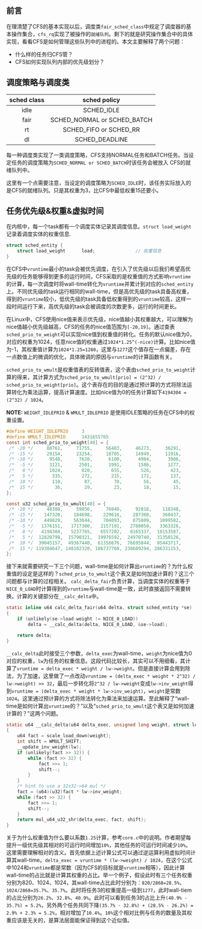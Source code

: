 <!-- CFS（二）CFS优先级 -->

## 前言

在理清楚了CFS的基本实现以后，调度类`fair_sched_class`中规定了调度器的基本操作集合，`cfs_rq`实现了被操作的`就绪队列`。剩下的就是研究操作集合中的具体实现，看看CFS是如何管理这些队列中的进程的。本文主要解释了两个问题：
- 什么样的任务归CFS管？
- CFS如何实现队列内部的优先级划分？

## 调度策略与调度类


| sched class |        sched policy         |
| :---------: | :-------------------------: |
|    idle     |         SCHED_IDLE          |
|    fair     | SCHED_NORMAL or SCHED_BATCH |
|     rt      |   SCHED_FIFO or SCHED_RR    |
|     dl      |       SCHED_DEADLINE        |

每一种调度类实现了一类调度策略，CFS支持NORMAL任务和BATCH任务。当设定任务的调度策略为`SCHED_NORMAL or SCHED_BATCH`时该任务会被放入
CFS的就绪队列中。

这里有一个点需要注意，当设定的调度策略为`SCHED_IDLE`时，该任务实际放入的是CFS的就绪队列。只是其权重为3，比CFS中最低权重15还要小。

## 任务优先级&权重&虚拟时间

在内核中，每一个task都有一个调度实体记录其调度信息。`struct load_weight`记录着调度实体的权重信息.

```c
struct sched_entity {
	struct load_weight		load;               // 权重信息
}
```

在CFS中`vruntime`最小的task会被优先调度，在引入了优先级以后我们希望高优先级的任务能够得到更多的运行时间，CFS采取的是权重值的方式影响`vruntime`的计算，每一次调度时将wall-time转化为`vruntime`并累计到对应的`sched_entity`上。不同优先级的task运行相同的wall-time，但是高优先级的task具备高权重，得到的`vruntime`较小，低优先级的task具备低权重得到的`vruntime`较高，这样一段时间运行下来，高优先级的task会被调度的次数更多，运行的时间更长。

在Linux中，CFS使用nice值来表示优先级，nice值越小其权重越大，可以理解为nice值越小优先级越高，CFS的任务的nice值范围为`[-20,19]`。通过查表`sched_prio_to_weight`可以实现nice值到权重值的转化。任务的默认nice值为0，对应的权重为1024，任意nice值的权重通过`1024*1.25^(-nice)`计算。比如nice值为-1，其权重值计算为`1024*1.25=1280`，这里与`1277`这个值存在一点偏差，存在一点数值上的微调的优化，具体微调的原因与`vruntime`的计算函数有关。

`sched_prio_to_wmult`是权重值表的反转值表，这个表由`sched_prio_to_weight`计算的得来，其计算方式为`sched_prio_to_wmult[prio] = (2^32) / sched_prio_to_weight[prio]`。这个表存在的目的是通过预计算的方式将除法运算转化为乘法运算，提高计算速度。比如nice值为0的任务计算如下`4194304 = (2^32) / 1024`。

**NOTE:** `WEIGHT_IDLEPRIO` & `WMULT_IDLEPRIO` 是使用IDLE策略的任务在CFS中的权重设置。

```c
#define WEIGHT_IDLEPRIO		3              
#define WMULT_IDLEPRIO		1431655765
const int sched_prio_to_weight[40] = {
 /* -20 */     88761,     71755,     56483,     46273,     36291,
 /* -15 */     29154,     23254,     18705,     14949,     11916,
 /* -10 */      9548,      7620,      6100,      4904,      3906,
 /*  -5 */      3121,      2501,      1991,      1586,      1277,
 /*   0 */      1024,       820,       655,       526,       423,
 /*   5 */       335,       272,       215,       172,       137,
 /*  10 */       110,        87,        70,        56,        45,
 /*  15 */        36,        29,        23,        18,        15,
};

const u32 sched_prio_to_wmult[40] = {
 /* -20 */     48388,     59856,     76040,     92818,    118348,
 /* -15 */    147320,    184698,    229616,    287308,    360437,
 /* -10 */    449829,    563644,    704093,    875809,   1099582,
 /*  -5 */   1376151,   1717300,   2157191,   2708050,   3363326,
 /*   0 */   4194304,   5237765,   6557202,   8165337,  10153587,
 /*   5 */  12820798,  15790321,  19976592,  24970740,  31350126,
 /*  10 */  39045157,  49367440,  61356676,  76695844,  95443717,
 /*  15 */ 119304647, 148102320, 186737708, 238609294, 286331153,
};
```

接下来就需要研究一下三个问题，wall-time是如何计算出`vruntime`的？为什么权重值的设定是这样的？`sched_prio_to_wmult`这个表又是如何加速计算的？这三个问题都与计算的过程相关。
`calc_delta_fair`负责计算，当调度实体的权重等于`NICE_0_LOAD`时计算得到的`vruntime`与wall-time是一致，此时直接返回不需要转换。计算的关键部分在`__calc_delta`中。
```c
static inline u64 calc_delta_fair(u64 delta, struct sched_entity *se)
{
	if (unlikely(se->load.weight != NICE_0_LOAD))
		delta = __calc_delta(delta, NICE_0_LOAD, &se->load);

	return delta;
}
```

`__calc_delta`此时接受三个参数，`delta_exec`为wall-time，`weight`为nice值为0对应的权重，`lw`为任务的权重信息。这段代码比较长，其实可以不用细看，其计算了`vruntime = delta_exec * weight / lw->weight`。但是直接计算会用到除法，为了加速，这里做了一点改动`vruntime = (delta_exec * weight * 2^32) / lw->weight) >> 32`，最后一步转化将`2^32 / lw->weight`变成`lw->inv_weight`得到`vruntime = (delta_exec * weight * lw->inv_weight)`，`weight`是常数`1024`。这里通过预计算的方式将除法转化为乘法来加速运算。至此解释了“wall-time是如何计算出`vruntime`的？”以及“`sched_prio_to_wmult`这个表又是如何加速计算的？”这两个问题。

```c
static u64 __calc_delta(u64 delta_exec, unsigned long weight, struct load_weight *lw)
{
	u64 fact = scale_load_down(weight);
	int shift = WMULT_SHIFT;
	__update_inv_weight(lw);
	if (unlikely(fact >> 32)) {
		while (fact >> 32) {
			fact >>= 1;
			shift--;
		}
	}
	/* hint to use a 32x32->64 mul */
	fact = (u64)(u32)fact * lw->inv_weight;
	while (fact >> 32) {
		fact >>= 1;
		shift--;
	}
	return mul_u64_u32_shr(delta_exec, fact, shift);
}
```

关于为什么权重值为什么要以系数`1.25`计算，参考`core.c`中的说明。作者期望每提升一级优先级其相对的可运行时间增加`10%`，其他任务的可运行时间减少`10%`。这里需要理解相对的含义。首先依据上述计算公式可以通过逆运算利用虚拟时间计算其wall-time。`delta_exec = vruntime * (lw->weight) / 1024`，在这个公式中1024和`vruntime`都是常数（因为CFS的目标就是`vruntime`相等），因此计算wall-time的占比就是计算其权重的占比。举一个例子，假设此时有三个任务权重分别为820、1024、1024，其wall-time占比此时分别为：`820/2868=28.5%`、`1024/2868=35.7%`、`35.7%`。此时将任务3的权重提高一级到`1277`，此时wall-tiem的占比分别为`26.2%`、`32.8%`、`40.9%`。此时可以看到任务3的占比上升`(40.9% - 35.7%) = 5.2%`，另外两个任务共同下降`(35.7% - 32.8%) + (28.5% - 26.2%) = 2.9% + 2.3% = 5.2%`，相对增加了`10.4%`。`10%`这个相对比例与任务的数量及其权重应该是无关的，是算法层面能保证得到这个近似值。
